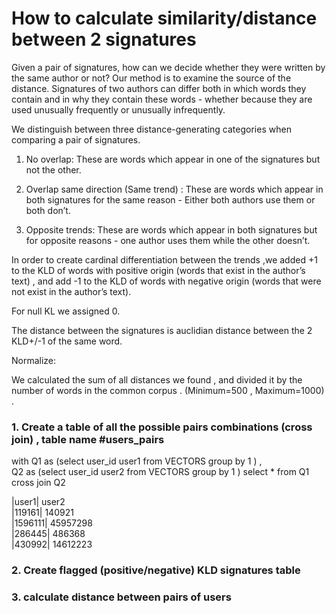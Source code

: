 # How to calculate similarity/distance between 2 signatures
Given a pair of signatures, how can we decide whether they were written by the same author or not?
Our method is to examine the source of the distance. Signatures of two authors can differ both in which words they contain and in why they contain these words - whether because they are used unusually frequently or unusually infrequently.

We distinguish between three distance-generating categories when comparing a pair of signatures.

1)    No overlap: These are words which appear in one of the signatures but not the other.

2)    Overlap same direction (Same trend) : These are words which appear in both signatures for the same reason - Either both authors use them or both don’t.

3)    Opposite trends: These are words which appear in both signatures but for opposite reasons - one author uses them while the other doesn’t.

 

In order to create cardinal differentiation between the trends ,we added +1 to the KLD of words with positive origin (words that exist in the author’s text) , and add -1 to the KLD of words with negative origin (words that were not exist in the author’s text).

For null KL we assigned 0. 

The distance between the signatures is auclidian distance between the 2 KLD+/-1 of the same word.

Normalize: 

We calculated the sum of all distances we found , and divided it by the number of words in the common corpus . (Minimum=500 , Maximum=1000) . 

### 1. Create a table of all the possible pairs combinations (cross join)  , table name #users_pairs 
with Q1 as   (select user_id   user1  from  VECTORS group by 1  ) ,  
     Q2 as   (select user_id   user2  from  VECTORS group by 1  )
     select * from Q1 cross join Q2

 |user1|	user2	 
	|119161|	140921	 
	|1596111|	45957298	 
	|286445|	486368	 
	|430992|	14612223	 
 
 ### 2. Create flagged (positive/negative) KLD signatures table 
 
 
 ### 3. calculate distance between pairs of users 

